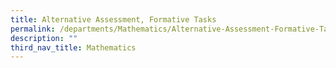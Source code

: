 ```yaml
---
title: Alternative Assessment, Formative Tasks
permalink: /departments/Mathematics/Alternative-Assessment-Formative-Tasks
description: ""
third_nav_title: Mathematics
---
```

